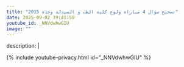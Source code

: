 ```yaml
---
title: "تصحيح سؤال 4 مباراة ولوج كلية الطب و الصيدلة وجدة 2015"
date: 2025-09-02 19:41:59 
youtube_id: _NNVdwhwGIU
image: ""
---
```

description: |
  
{% include youtube-privacy.html id="_NNVdwhwGIU" %}

